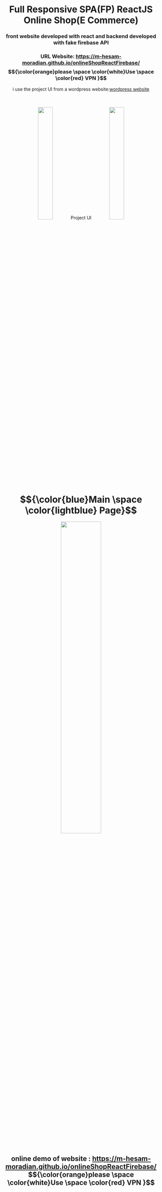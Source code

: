 <div align='center' width='100%'>
 
 # Full Responsive SPA(FP) ReactJS Online Shop(E Commerce)

### front website developed with react and backend developed with fake firebase API

### URL Website:  <a href='https://m-hesam-moradian.github.io/onlineShopReactFirebase/'>https://m-hesam-moradian.github.io/onlineShopReactFirebase/</a>$${\color{orange}please \space  \color{white}Use \space \color{red} VPN }$$ 

i use the project UI from a wordpress website:<a href='https://halochin.ir/electronic-shop/'>wordpress website</a>

</div>
<br><br>
<div align='center' width='100%'>
<img  width='30%' src='https://github.com/Afsanehaa/Afsanehaa/assets/115100233/1632db93-5d88-408c-aa7a-3be102febcd3'><span font-size='50px' width='20%' > Project UI </span>  <img width='30%' src='https://github.com/Afsanehaa/Afsanehaa/assets/115100233/1632db93-5d88-408c-aa7a-3be102febcd3'>
</div>

 


<div align='center' width='100%'>
<h1  >  $${\color{blue}Main \space \color{lightblue} Page}$$</h1>

<img src='https://github.com/m-hesam-moradian/onlineShop-React-Firebase/blob/main/public/ReadMe%20IMGs/PC1.png?raw=true' width='50%' >
<h2> online demo of website : <a href='https://m-hesam-moradian.github.io/onlineShopReactFirebase/'>https://m-hesam-moradian.github.io/onlineShopReactFirebase/</a> $${\color{orange}please \space  \color{white}Use \space \color{red} VPN }$$  </h2>
</div>

<br><br>
<br><br>
<br><br>



<div align='center' width='100%'>
 <br><br>
 <br><br>
 <br><br>
 
<h1>$${\color{blue}Other \space \color{lightblue} Pages}$$</h1>

|<img src='https://github.com/m-hesam-moradian/onlineShop-React-Firebase/blob/main/public/ReadMe%20IMGs/PC2.png?raw=true' width='100%' >|<img src='https://github.com/m-hesam-moradian/onlineShop-React-Firebase/blob/main/public/ReadMe%20IMGs/PC3.png?raw=true' width='100%'>|
|--|--|
|<img src='https://github.com/m-hesam-moradian/onlineShop-React-Firebase/blob/main/public/ReadMe%20IMGs/PC4.png?raw=true' width='100%'  >|<img src='https://github.com/m-hesam-moradian/onlineShop-React-Firebase/blob/main/public/ReadMe%20IMGs/PC5.png?raw=true' width='100%' >|

</div>

 <br><br>
 <br><br>
 <br><br>
<div display='flex' align='center' >

 <div  width='45%' >
  <h1 >  $${\color{blue}Login \space \color{white} And \space \color{lightblue} Register \space \color{white} Pages}$$</h1>
  <h3  width='45%' > I know how to use JWT for auth but i dont have backend for this project so i couldnt use JWT but i use the same structure token generate simple algorithm : $${\space\color{lightgreen}UserName\space + \space \color{yellow}Password. }$$ </h3>
 <img src='https://github.com/m-hesam-moradian/onlineShop-React-Firebase/blob/main/public/ReadMe%20IMGs/PC7.png?raw=true'  width='65%'>
 </div>
 
 <br><br>
 <br><br>
 <br><br>
 <br><br>
 <div   width='45%'>
   <h1> $${\color{blue}Card \space \color{white} And \space \color{lightblue} order \space \color{white} Page}$$</h1>
 <img src='https://github.com/m-hesam-moradian/onlineShop-React-Firebase/blob/main/public/ReadMe%20IMGs/PC6.png?raw=true' width='65%' >
 </div>


</div>
<br><br>
<br><br>
<br><br>



 
 <div align='center'  width='100%'>
<img  width='30%' src='https://github.com/Afsanehaa/Afsanehaa/assets/115100233/1632db93-5d88-408c-aa7a-3be102febcd3'><span font-size='150px'  >  Developed With: </span>  <img width='30%' src='https://github.com/Afsanehaa/Afsanehaa/assets/115100233/1632db93-5d88-408c-aa7a-3be102febcd3'>
</div>
 <br><br>

<p align='center'>

<a href="https://www.linkedin.com/in/m-hesam-moradian/" target="_blank">
   <img align="center" alt="Rafa-HTML" height="70" width="70" src="https://raw.githubusercontent.com/devicons/devicon/master/icons/html5/html5-original.svg">
<a href="https://github.com/m-hesam-moradian" target="_blank">
    <img align="center" alt="Rafa-CSS"  height="70" width="70" src="https://raw.githubusercontent.com/devicons/devicon/master/icons/css3/css3-original.svg">
</a>
<a href="http://T.me/m-hesam-moradian" target="_blank">
     <img align="center" alt="Rafa-Js" height="70" width="70" src="https://raw.githubusercontent.com/devicons/devicon/master/icons/javascript/javascript-plain.svg">
</a>
<a href="http://T.me/m-hesam-moradian" target="_blank">
     <img align="center" alt="Rafa-React" height="70" width="70" src="https://raw.githubusercontent.com/devicons/devicon/master/icons/react/react-original.svg">

</a>

<br><br><br><br>
  
  
 
 <div align='center'  width='100%'>
<img  width='30%' src='https://github.com/Afsanehaa/Afsanehaa/assets/115100233/1632db93-5d88-408c-aa7a-3be102febcd3'><span font-size='150px'  >  Contact Me </span>  <img width='30%' src='https://github.com/Afsanehaa/Afsanehaa/assets/115100233/1632db93-5d88-408c-aa7a-3be102febcd3'>
</div>
 <br><br>


<p align='center'>

<a href="https://www.linkedin.com/in/m-hesam-moradian/" target="_blank">
    <img class="icon"  alt="instagram" src="https://img.icons8.com/3d-fluency/94/null/linkedin.png" /></a>
<a href="https://github.com/m-hesam-moradian" target="_blank">
    <img class="icon"    alt="Github"  src="https://img.icons8.com/3d-fluency/94/null/github.png" />
</a>
<a href="http://T.me/m-hesam-moradian" target="_blank">
    <img class="icon"  alt="telegram"  src="https://img.icons8.com/?size=100&id=k4jADXhS5U1t&format=png" />
</a>


</p>
 
<br><br>
<br><br>
<br><br>
# Getting Started with Create React App

This project was bootstrapped with [Create React App](https://github.com/facebook/create-react-app).

## Available Scripts

In the project directory, you can run:

### `npm start`

Runs the app in the development mode.\
Open [http://localhost:3000](http://localhost:3000) to view it in the browser.

The page will reload if you make edits.\
You will also see any lint errors in the console.

### `npm test`

Launches the test runner in the interactive watch mode.\
See the section about [running tests](https://facebook.github.io/create-react-app/docs/running-tests) for more information.

### `npm run build`

Builds the app for production to the `build` folder.\
It correctly bundles React in production mode and optimizes the build for the best performance.

The build is minified and the filenames include the hashes.\
Your app is ready to be deployed!

See the section about [deployment](https://facebook.github.io/create-react-app/docs/deployment) for more information.

### `npm run eject`

**Note: this is a one-way operation. Once you `eject`, you can’t go back!**

If you aren’t satisfied with the build tool and configuration choices, you can `eject` at any time. This command will remove the single build dependency from your project.

Instead, it will copy all the configuration files and the transitive dependencies (webpack, Babel, ESLint, etc) right into your project so you have full control over them. All of the commands except `eject` will still work, but they will point to the copied scripts so you can tweak them. At this point you’re on your own.

You don’t have to ever use `eject`. The curated feature set is suitable for small and middle deployments, and you shouldn’t feel obligated to use this feature. However we understand that this tool wouldn’t be useful if you couldn’t customize it when you are ready for it.

## Learn More

You can learn more in the [Create React App documentation](https://facebook.github.io/create-react-app/docs/getting-started).

To learn React, check out the [React documentation](https://reactjs.org/).

### Code Splitting

This section has moved here: [https://facebook.github.io/create-react-app/docs/code-splitting](https://facebook.github.io/create-react-app/docs/code-splitting)

### Analyzing the Bundle Size

This section has moved here: [https://facebook.github.io/create-react-app/docs/analyzing-the-bundle-size](https://facebook.github.io/create-react-app/docs/analyzing-the-bundle-size)

### Making a Progressive Web App

This section has moved here: [https://facebook.github.io/create-react-app/docs/making-a-progressive-web-app](https://facebook.github.io/create-react-app/docs/making-a-progressive-web-app)

### Advanced Configuration

This section has moved here: [https://facebook.github.io/create-react-app/docs/advanced-configuration](https://facebook.github.io/create-react-app/docs/advanced-configuration)

### Deployment

This section has moved here: [https://facebook.github.io/create-react-app/docs/deployment](https://facebook.github.io/create-react-app/docs/deployment)

### `npm run build` fails to minify

This section has moved here: [https://facebook.github.io/create-react-app/docs/troubleshooting#npm-run-build-fails-to-minify](https://facebook.github.io/create-react-app/docs/troubleshooting#npm-run-build-fails-to-minify)

